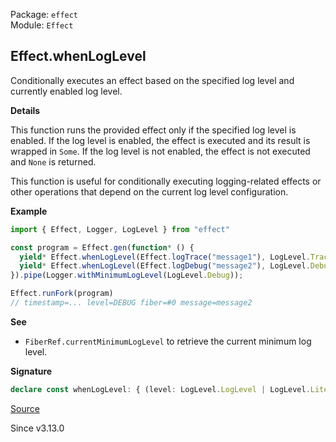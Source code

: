 Package: `effect`<br />
Module: `Effect`<br />

## Effect.whenLogLevel

Conditionally executes an effect based on the specified log level and currently enabled log level.

**Details**

This function runs the provided effect only if the specified log level is
enabled. If the log level is enabled, the effect is executed and its result
is wrapped in `Some`. If the log level is not enabled, the effect is not
executed and `None` is returned.

This function is useful for conditionally executing logging-related effects
or other operations that depend on the current log level configuration.

**Example**

```ts
import { Effect, Logger, LogLevel } from "effect"

const program = Effect.gen(function* () {
  yield* Effect.whenLogLevel(Effect.logTrace("message1"), LogLevel.Trace); // returns `None`
  yield* Effect.whenLogLevel(Effect.logDebug("message2"), LogLevel.Debug); // returns `Some`
}).pipe(Logger.withMinimumLogLevel(LogLevel.Debug));

Effect.runFork(program)
// timestamp=... level=DEBUG fiber=#0 message=message2
```

**See**

- `FiberRef.currentMinimumLogLevel` to retrieve the current minimum log level.

**Signature**

```ts
declare const whenLogLevel: { (level: LogLevel.LogLevel | LogLevel.Literal): <A, E, R>(self: Effect<A, E, R>) => Effect<Option.Option<A>, E, R>; <A, E, R>(self: Effect<A, E, R>, level: LogLevel.LogLevel | LogLevel.Literal): Effect<Option.Option<A>, E, R>; }
```

[Source](https://github.com/Effect-TS/effect/tree/main/packages/effect/src/Effect.ts#L11229)

Since v3.13.0